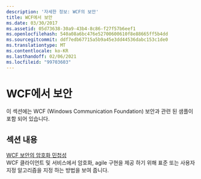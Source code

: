 ```yaml
---
description: '자세한 정보: WCF의 보안'
title: WCF에서 보안
ms.date: 03/30/2017
ms.assetid: 05d73638-30a9-43b4-8c86-f27f57b6eef1
ms.openlocfilehash: 540a08a6bc476e52700600610f8e88665ff5b4dd
ms.sourcegitcommit: ddf7edb67715a5b9a45e3dd44536dabc153c1de0
ms.translationtype: MT
ms.contentlocale: ko-KR
ms.lasthandoff: 02/06/2021
ms.locfileid: "99703603"
---
```

# <a name="security-in-wcf"></a>WCF에서 보안

이 섹션에는 WCF (Windows Communication Foundation) 보안과 관련 된 샘플이 포함 되어 있습니다.  
  
## <a name="in-this-section"></a>섹션 내용  

 [WCF 보안의 암호화 민첩성](cryptographic-agility-in-wcf-security.md)  
 WCF 클라이언트 및 서비스에서 암호화, agile 구현을 제공 하기 위해 표준 또는 사용자 지정 알고리즘을 지정 하는 방법을 보여 줍니다.
